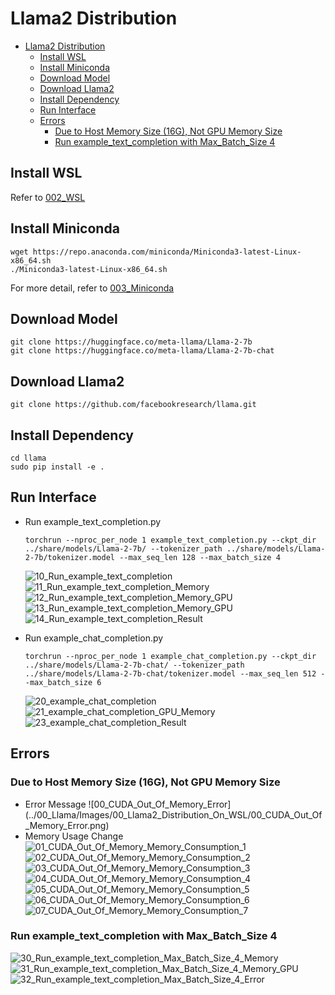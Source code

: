 # Llama2 Distribution

- [Llama2 Distribution](#llama2-distribution)
  - [Install WSL](#install-wsl)
  - [Install Miniconda](#install-miniconda)
  - [Download Model](#download-model)
  - [Download Llama2](#download-llama2)
  - [Install Dependency](#install-dependency)
  - [Run Interface](#run-interface)
  - [Errors](#errors)
    - [Due to Host Memory Size (16G), Not GPU Memory Size](#due-to-host-memory-size-16g-not-gpu-memory-size)
    - [Run example\_text\_completion with Max\_Batch\_Size 4](#run-example_text_completion-with-max_batch_size-4)

## Install WSL

Refer to [002_WSL](../../00_Setup/Notes/002_WSL.md)

## Install Miniconda

```
wget https://repo.anaconda.com/miniconda/Miniconda3-latest-Linux-x86_64.sh
./Miniconda3-latest-Linux-x86_64.sh
```

For more detail, refer to [003_Miniconda](../../00_Setup/Notes/003_Miniconda.md)

## Download Model

```
git clone https://huggingface.co/meta-llama/Llama-2-7b
git clone https://huggingface.co/meta-llama/Llama-2-7b-chat
```

## Download Llama2

```
git clone https://github.com/facebookresearch/llama.git
```

## Install Dependency

```
cd llama
sudo pip install -e .
```

## Run Interface

* Run example_text_completion.py
  
  ```
  torchrun --nproc_per_node 1 example_text_completion.py --ckpt_dir ../share/models/Llama-2-7b/ --tokenizer_path ../share/models/Llama-2-7b/tokenizer.model --max_seq_len 128 --max_batch_size 4
  ```
  
  ![10_Run_example_text_completion](../00_Llama/Images/00_Llama2_Distribution_On_WSL/10_Run_example_text_completion.png)
  ![11_Run_example_text_completion_Memory](../00_Llama/Images/00_Llama2_Distribution_On_WSL/11_Run_example_text_completion_Memory.png)
  ![12_Run_example_text_completion_Memory_GPU](../00_Llama/Images/00_Llama2_Distribution_On_WSL/12_Run_example_text_completion_Memory_GPU.png)
  ![13_Run_example_text_completion_Memory_GPU](../00_Llama/Images/00_Llama2_Distribution_On_WSL/13_Run_example_text_completion_Memory_GPU.png)
  ![14_Run_example_text_completion_Result](../00_Llama/Images/00_Llama2_Distribution_On_WSL/14_Run_example_text_completion_Result.png)

* Run example_chat_completion.py
  
  ```
  torchrun --nproc_per_node 1 example_chat_completion.py --ckpt_dir ../share/models/Llama-2-7b-chat/ --tokenizer_path ../share/models/Llama-2-7b-chat/tokenizer.model --max_seq_len 512 --max_batch_size 6
  ```
  
  ![20_example_chat_completion](../00_Llama/Images/00_Llama2_Distribution_On_WSL/20_example_chat_completion.png)
  ![21_example_chat_completion_GPU_Memory](../00_Llama/Images/00_Llama2_Distribution_On_WSL/21_example_chat_completion_GPU_Memory.png)
  ![23_example_chat_completion_Result](../00_Llama/Images/00_Llama2_Distribution_On_WSL/23_example_chat_completion_Result.png)

## Errors

### Due to Host Memory Size (16G), Not GPU Memory Size
* Error Message
![00_CUDA_Out_Of_Memory_Error]
(../00_Llama/Images/00_Llama2_Distribution_On_WSL/00_CUDA_Out_Of_Memory_Error.png)
* Memory Usage Change
![01_CUDA_Out_Of_Memory_Memory_Consumption_1](../00_Llama/Images/00_Llama2_Distribution_On_WSL/01_CUDA_Out_Of_Memory_Memory_Consumption_1.png)
![02_CUDA_Out_Of_Memory_Memory_Consumption_2](../00_Llama/Images/00_Llama2_Distribution_On_WSL/02_CUDA_Out_Of_Memory_Memory_Consumption_2.png)
![03_CUDA_Out_Of_Memory_Memory_Consumption_3](../00_Llama/Images/00_Llama2_Distribution_On_WSL/03_CUDA_Out_Of_Memory_Memory_Consumption_3.png)
![04_CUDA_Out_Of_Memory_Memory_Consumption_4](../00_Llama/Images/00_Llama2_Distribution_On_WSL/04_CUDA_Out_Of_Memory_Memory_Consumption_4.png)
![05_CUDA_Out_Of_Memory_Memory_Consumption_5](../00_Llama/Images/00_Llama2_Distribution_On_WSL/05_CUDA_Out_Of_Memory_Memory_Consumption_5.png)
![06_CUDA_Out_Of_Memory_Memory_Consumption_6](../00_Llama/Images/00_Llama2_Distribution_On_WSL/06_CUDA_Out_Of_Memory_Memory_Consumption_6.png)
![07_CUDA_Out_Of_Memory_Memory_Consumption_7](../00_Llama/Images/00_Llama2_Distribution_On_WSL/07_CUDA_Out_Of_Memory_Memory_Consumption_7.png)

### Run example_text_completion with Max_Batch_Size 4

![30_Run_example_text_completion_Max_Batch_Size_4_Memory](../00_Llama/Images/00_Llama2_Distribution_On_WSL/30_Run_example_text_completion_Max_Batch_Size_4_Memory.png)
![31_Run_example_text_completion_Max_Batch_Size_4_Memory_GPU](../00_Llama/Images/00_Llama2_Distribution_On_WSL/31_Run_example_text_completion_Max_Batch_Size_4_Memory_GPU.png)
![32_Run_example_text_completion_Max_Batch_Size_4_Error](../00_Llama/Images/00_Llama2_Distribution_On_WSL/32_Run_example_text_completion_Max_Batch_Size_4_Error.png)